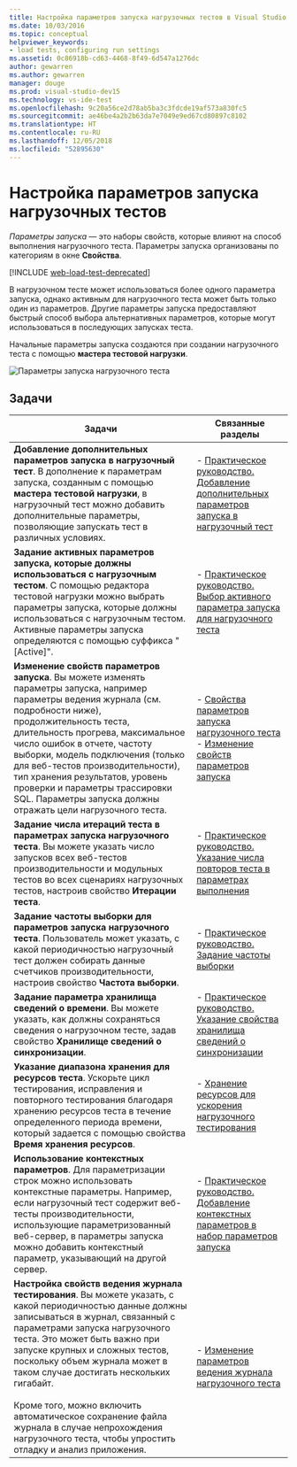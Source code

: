 ```yaml
---
title: Настройка параметров запуска нагрузочных тестов в Visual Studio
ms.date: 10/03/2016
ms.topic: conceptual
helpviewer_keywords:
- load tests, configuring run settings
ms.assetid: 0c86918b-cd63-4468-8f49-6d547a1276dc
author: gewarren
ms.author: gewarren
manager: douge
ms.prod: visual-studio-dev15
ms.technology: vs-ide-test
ms.openlocfilehash: 9c20a56ce2d78ab5ba3c3fdcde19af573a830fc5
ms.sourcegitcommit: ae46be4a2b2b63da7e7049e9ed67cd80897c8102
ms.translationtype: HT
ms.contentlocale: ru-RU
ms.lasthandoff: 12/05/2018
ms.locfileid: "52895630"
---
```

# <a name="configure-load-test-run-settings"></a>Настройка параметров запуска нагрузочных тестов

*Параметры запуска* — это наборы свойств, которые влияют на способ выполнения нагрузочного теста. Параметры запуска организованы по категориям в окне **Свойства**.

[!INCLUDE [web-load-test-deprecated](includes/web-load-test-deprecated.md)]

В нагрузочном тесте может использоваться более одного параметра запуска, однако активным для нагрузочного теста может быть только один из параметров. Другие параметры запуска предоставляют быстрый способ выбора альтернативных параметров, которые могут использоваться в последующих запусках теста.

Начальные параметры запуска создаются при создании нагрузочного теста с помощью **мастера тестовой нагрузки**.

![Параметры запуска нагрузочного теста](../test/media/loadtestrunsettings.png)

## <a name="tasks"></a>Задачи

|Задачи|Связанные разделы|
|-|-|
|**Добавление дополнительных параметров запуска в нагрузочный тест**. В дополнение к параметрам запуска, созданным с помощью **мастера тестовой нагрузки**, в нагрузочный тест можно добавить дополнительные параметры, позволяющие запускать тест в различных условиях.|-   [Практическое руководство. Добавление дополнительных параметров запуска в нагрузочный тест](../test/how-to-add-additional-run-settings-to-a-load-test.md)|
|**Задание активных параметров запуска, которые должны использоваться с нагрузочным тестом**. С помощью редактора тестовой нагрузки можно выбрать параметры запуска, которые должны использоваться с нагрузочным тестом. Активные параметры запуска определяются с помощью суффикса "[Active]".|-   [Практическое руководство. Выбор активного параметра запуска для нагрузочного теста](../test/how-to-select-the-active-run-setting-for-a-load-test.md)|
|**Изменение свойств параметров запуска**. Вы можете изменять параметры запуска, например параметры ведения журнала (см. подробности ниже), продолжительность теста, длительность прогрева, максимальное число ошибок в отчете, частоту выборки, модель подключения (только для веб-тестов производительности), тип хранения результатов, уровень проверки и параметры трассировки SQL. Параметры запуска должны отражать цели нагрузочного теста.|-   [Свойства параметров запуска нагрузочного теста](../test/load-test-run-settings-properties.md)<br />-   [Изменение свойств параметров запуска](../test/load-test-run-settings-properties.md#change-run-setting-properties)|
|**Задание числа итераций теста в параметрах запуска нагрузочного теста**. Вы можете указать число запусков всех веб-тестов производительности и модульных тестов во всех сценариях нагрузочных тестов, настроив свойство **Итерации теста**.|-   [Практическое руководство. Указание числа повторов теста в параметрах выполнения](../test/how-to-specify-the-number-of-test-iterations-in-a-load-test.md)|
|**Задание частоты выборки для параметров запуска нагрузочного теста**. Пользователь может указать, с какой периодичностью нагрузочный тест должен собирать данные счетчиков производительности, настроив свойство **Частота выборки**.|-   [Практическое руководство. Задание частоты выборки](../test/how-to-specify-the-sample-rate-for-a-load-test.md)|
|**Задание параметра хранилища сведений о времени**. Вы можете указать, как должны сохраняться сведения о нагрузочном тесте, задав свойство **Хранилище сведений о синхронизации**.|-   [Практическое руководство. Указание свойства хранилища сведений о синхронизации](../test/how-to-specify-the-timing-details-storage-property-for-a-load-test.md)|
|**Указание диапазона хранения для ресурсов теста**. Ускорьте цикл тестирования, исправления и повторного тестирования благодаря хранению ресурсов теста в течение определенного периода времени, который задается с помощью свойства **Время хранения ресурсов**.|-   [Хранение ресурсов для ускорения нагрузочного тестирования](/azure/devops/test/load-test/getting-started-with-performance-testing?view=vsts)|
|**Использование контекстных параметров**. Для параметризации строк можно использовать контекстные параметры. Например, если нагрузочный тест содержит веб-тесты производительности, использующие параметризованный веб-сервер, в параметры запуска можно добавить контекстный параметр, указывающий на другой сервер.|-   [Практическое руководство. Добавление контекстных параметров в набор параметров запуска](../test/how-to-add-context-parameters-to-a-load-test-run-setting.md)|
|**Настройка свойств ведения журнала тестирования**. Вы можете указать, с какой периодичностью данные должны записываться в журнал, связанный с параметрами запуска нагрузочного теста. Это может быть важно при запуске крупных и сложных тестов, поскольку объем журнала может в таком случае достигать нескольких гигабайт.<br /><br /> Кроме того, можно включить автоматическое сохранение файла журнала в случае непрохождения нагрузочного теста, чтобы упростить отладку и анализ приложения.|-   [Изменение параметров ведения журнала нагрузочного теста](../test/modify-load-test-logging-settings.md)|